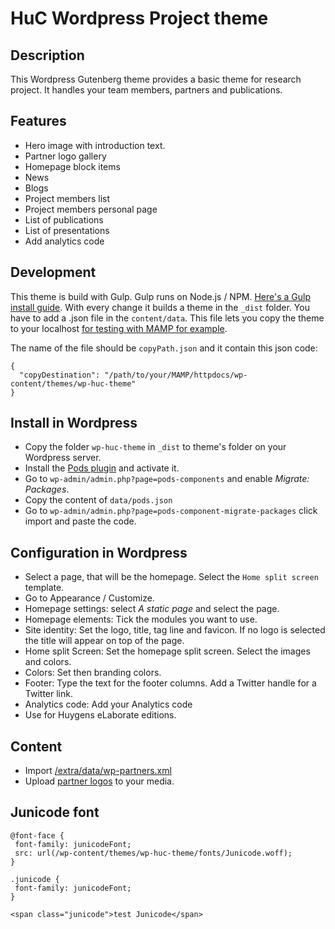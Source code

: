 # HuC Wordpress Project theme
## Description
This Wordpress Gutenberg theme provides a basic theme for research project. It handles your team members, partners and publications.

## Features
* Hero image with introduction text.
* Partner logo gallery
* Homepage block items
* News
* Blogs
* Project members list
* Project members personal page
* List of publications
* List of presentations
* Add analytics code

## Development
This theme is build with Gulp. Gulp runs on Node.js / NPM. [Here's a Gulp install guide](https://gulpjs.com/docs/en/getting-started/quick-start). With every change it builds a theme in the `_dist` folder. You have to add a .json file in the `content/data`. This file lets you copy the theme to your localhost [for testing with MAMP for example](https://www.mamp.info/en/).

The name of the file should be `copyPath.json` and it contain this json code:
```
{
  "copyDestination": "/path/to/your/MAMP/httpdocs/wp-content/themes/wp-huc-theme"
}
```

## Install in Wordpress
* Copy the folder `wp-huc-theme` in `_dist` to theme's folder on your Wordpress server.
* Install the [Pods plugin](https://wordpress.org/plugins/pods/) and activate it.
* Go to `wp-admin/admin.php?page=pods-components` and enable _Migrate: Packages_.
* Copy the content of `data/pods.json`
* Go to `wp-admin/admin.php?page=pods-component-migrate-packages` click import and paste the code.

## Configuration in Wordpress
* Select a page, that will be the homepage. Select the `Home split screen` template.
* Go to Appearance / Customize.
* Homepage settings: select _A static page_ and select the page.
* Homepage elements: Tick the modules you want to use.
* Site identity: Set the logo, title, tag line and favicon. If no logo is selected the title will appear on top of the page.
* Home split Screen: Set the homepage split screen. Select the images and colors.
* Colors: Set then branding colors.
* Footer: Type the text for the footer columns. Add a Twitter handle for a Twitter link.
* Analytics code: Add your Analytics code
* Use for Huygens eLaborate editions.

## Content
* Import [/extra/data/wp-partners.xml](https://github.com/knaw-huc/wordpress-default-huc-theme/blob/master/extra/data/wp-partners.xml)
* Upload [partner logos](https://github.com/knaw-huc/wordpress-default-huc-theme/tree/master/extra/images/partners) to your media.


## Junicode font
```
@font-face {
 font-family: junicodeFont;
 src: url(/wp-content/themes/wp-huc-theme/fonts/Junicode.woff);
}

.junicode {
 font-family: junicodeFont;
}
```

`<span class="junicode">test Junicode</span>`
